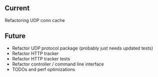 ## Current

Refactoring UDP conn cache

## Future

* Refactor UDP protocol package (probably just needs updated tests)
* Refactor HTTP tracker
* Refactor HTTP tracker tests
* Refactor controller / command line interface
* TODOs and perf optimizations
